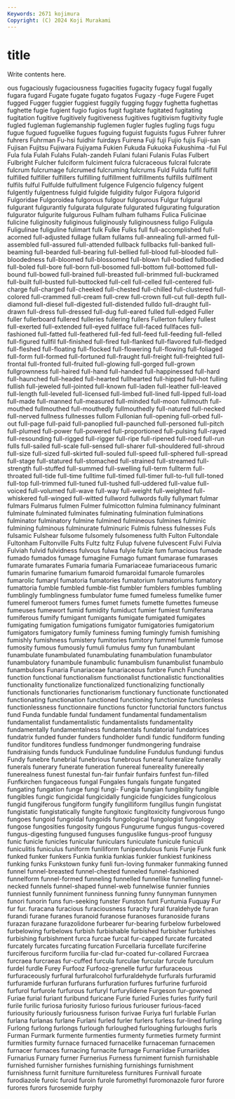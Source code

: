 ```yaml
---
Keywords: 2671 kojimura
Copyright: (C) 2024 Koji Murakami
---
```


# title

Write contents here.



ous fugaciously fugaciousness
fugacities fugacity fugacy fugal fugally fugara fugard Fugate fugate fugato
fugatos Fugazy -fuge Fugere Fuget fugged Fugger fuggier fuggiest fuggily
fugging fuggy fughetta fughettas fughette fugie fugient fugio fugios fugit
fugitate fugitated fugitating fugitation fugitive fugitively fugitiveness fugitives fugitivism fugitivity
fugle fugled fugleman fuglemanship fuglemen fugler fugles fugling fugs fugu
fugue fugued fuguelike fugues fuguing fuguist fuguists fugus Fuhrer fuhrer
fuhrers Fuhrman Fu-hsi fuidhir fuirdays Fuirena Fuji fuji Fujio fujis
Fuji-san Fujisan Fujitsu Fujiwara Fujiyama Fukien Fukuda Fukuoka Fukushima -ful
Ful Fula fula Fulah Fulahs Fulah-zandeh Fulani fulani Fulanis Fulas
Fulbert Fulbright Fulcher fulciform fulciment fulcra fulcraceous fulcral fulcrate fulcrum
fulcrumage fulcrumed fulcruming fulcrums Fuld Fulda fulfil fulfill fulfilled fulfiller
fulfillers fulfilling fulfillment fulfillments fulfills fulfilment fulfils fulful Fulfulde fulfullment
fulgence Fulgencio fulgency fulgent fulgently fulgentness fulgid fulgide fulgidity fulgor
Fulgora fulgorid Fulgoridae Fulgoroidea fulgorous fulgour fulgourous Fulgur fulgural fulgurant
fulgurantly fulgurata fulgurate fulgurated fulgurating fulguration fulgurator fulgurite fulgurous Fulham
fulham fulhams Fulica Fulicinae fulicine fuliginosity fuliginous fuliginously fuliginousness fuligo
Fuligula Fuligulinae fuliguline fulimart fulk Fulke Fulks full full-accomplished full-acorned
full-adjusted fullage fullam fullams full-annealing full-armed full-assembled full-assured full-attended fullback
fullbacks full-banked full-beaming full-bearded full-bearing full-bellied full-blood full-blooded full-bloodedness full-bloomed
full-blossomed full-blown full-bodied fullbodied full-boled full-bore full-born full-bosomed full-bottom full-bottomed
full-bound full-bowed full-brained full-breasted full-brimmed full-buckramed full-built full-busted full-buttocked full-cell
full-celled full-centered full-charge full-charged full-cheeked full-chested full-chilled full-clustered full-colored full-crammed
full-cream full-crew full-crown full-cut full-depth full-diamond full-diesel full-digested full-distended fulldo
full-draught full-drawn full-dress full-dressed full-dug full-eared fulled full-edged Fuller fuller
fullerboard fullered fulleries fullering fullers Fullerton fullery fullest full-exerted full-extended
full-eyed fullface full-faced fullfaces full-fashioned full-fatted full-feathered full-fed full-feed full-feeding
full-felled full-figured fullfil full-finished full-fired full-flanked full-flavored full-fledged full-fleshed full-floating
full-flocked full-flowering full-flowing full-foliaged full-form full-formed full-fortuned full-fraught full-freight full-freighted
full-frontal full-fronted full-fruited full-glowing full-gorged full-grown fullgrownness full-haired full-hand full-handed
full-happinessed full-hard full-haunched full-headed full-hearted fullhearted full-hipped full-hot fulling fullish
full-jeweled full-jointed full-known full-laden full-leather full-leaved full-length full-leveled full-licensed full-limbed
full-lined full-lipped full-load full-made full-manned full-measured full-minded full-moon fullmouth full-mouthed
fullmouthed full-mouthedly fullmouthedly full-natured full-necked full-nerved fullness fullnesses fullom Fullonian
full-opening full-orbed full-out full-page full-paid full-panoplied full-paunched full-personed full-pitch full-plumed
full-power full-powered full-proportioned full-pulsing full-rayed full-resounding full-rigged full-rigger full-ripe full-ripened
full-roed full-run fulls full-sailed full-scale full-sensed full-sharer full-shouldered full-shroud full-size
full-sized full-skirted full-souled full-speed full-sphered full-spread full-stage full-statured full-stomached full-strained
full-streamed full-strength full-stuffed full-summed full-swelling full-term fullterm full-throated full-tide full-time
fulltime full-timed full-timer full-to-full full-toned full-top full-trimmed full-tuned full-tushed full-uddered
full-value full-voiced full-volumed full-wave full-way full-weight full-weighted full-whiskered full-winged full-witted
fullword fullwords fully fullymart fulmar fulmars Fulmarus fulmen Fulmer fulmicotton
fulmina fulminancy fulminant fulminate fulminated fulminates fulminating fulmination fulminations fulminator
fulminatory fulmine fulmined fulmineous fulmines fulminic fulmining fulminous fulminurate fulminuric
Fulmis fulness fulnesses Fuls fulsamic Fulshear fulsome fulsomely fulsomeness fulth
Fulton Fultondale Fultonham Fultonville Fults Fultz fultz Fulup fulvene fulvescent
Fulvi Fulvia Fulviah fulvid fulvidness fulvous fulwa fulyie fulzie fum
fumacious fumade fumado fumados fumage fumagine Fumago fumant fumarase fumarases
fumarate fumarates Fumaria fumaria Fumariaceae fumariaceous fumaric fumarin fumarine fumarium
fumaroid fumaroidal fumarole fumaroles fumarolic fumaryl fumatoria fumatories fumatorium fumatoriums
fumatory fumattoria fumble fumbled fumble-fist fumbler fumblers fumbles fumbling fumblingly
fumblingness fumbulator fume fumed fumeless fumelike fumer fumerel fumeroot fumers
fumes fumet fumets fumette fumettes fumeuse fumeuses fumewort fumid fumidity
fumiduct fumier fumiest fumiferana fumiferous fumify fumigant fumigants fumigate fumigated
fumigates fumigating fumigation fumigations fumigator fumigatories fumigatorium fumigators fumigatory fumily
fuminess fuming fumingly fumish fumishing fumishly fumishness fumistery fumitories fumitory
fummel fummle fumose fumosity fumous fumously fumuli fumulus fumy fun
funambulant funambulate funambulated funambulating funambulation funambulator funambulatory funambule funambulic funambulism
funambulist funambulo funambuloes Funaria Funariaceae funariaceous funbre Funch Funchal function
functional functionalism functionalist functionalistic functionalities functionality functionalize functionalized functionalizing functionally
functionals functionaries functionarism functionary functionate functionated functionating functionation functioned functioning
functionize functionless functionlessness functionnaire functions functor functorial functors functus fund
Funda fundable fundal fundament fundamental fundamentalism fundamentalist fundamentalistic fundamentalists fundamentality
fundamentally fundamentalness fundamentals fundatorial fundatrices fundatrix funded funder funders fundholder
fundi fundic fundiform funding funditor funditores fundless fundmonger fundmongering fundraise
fundraising funds funduck Fundulinae funduline Fundulus fundungi fundus Fundy funebre
funebrial funebrious funebrous funeral funeralize funerally funerals funerary funerate funeration
funereal funereality funereally funerealness funest funestal fun-fair funfair funfairs funfest
fun-filled Funfkirchen fungaceous fungal Fungales fungals fungate fungated fungating fungation
funge fungi fungi- Fungia fungian fungibility fungible fungibles fungic fungicidal
fungicidally fungicide fungicides fungicolous fungid fungiferous fungiform fungify fungilliform fungillus
fungin fungistat fungistatic fungistatically fungite fungitoxic fungitoxicity fungivorous fungo fungoes
fungoid fungoidal fungoids fungological fungologist fungology fungose fungosities fungosity fungous
Fungurume fungus fungus-covered fungus-digesting fungused funguses funguslike fungus-proof fungusy funic
funicle funicles funicular funiculars funiculate funicule funiculi funiculitis funiculus funiform
funiliform funipendulous funis Funje Funk funk funked funker funkers Funkia
funkia funkias funkier funkiest funkiness funking funks Funkstown funky funli
fun-loving funmaker funmaking funned funnel funnel-breasted funnel-chested funneled funnel-fashioned funnelform
funnel-formed funneling funnelled funnellike funnelling funnel-necked funnels funnel-shaped funnel-web funnelwise
funnier funnies funniest funnily funniment funniness funning funny funnyman funnymen
funori funorin funs fun-seeking funster Funston funt Funtumia Fuquay Fur
fur fur. furacana furacious furaciousness furacity fural furaldehyde furan furandi
furane furanes furanoid furanose furanoses furanoside furans furazan furazane furazolidone
furbearer fur-bearing furbelow furbelowed furbelowing furbelows furbish furbishable furbished furbisher
furbishes furbishing furbishment furca furcae furcal fur-capped furcate furcated furcately
furcates furcating furcation Furcellaria furcellate furciferine furciferous furciform furcilia fur-clad
fur-coated fur-collared Furcraea furcraea furcraeas fur-cuffed furcula furculae furcular furcule
furculum furdel furdle Furey Furfooz Furfooz-grenelle furfur furfuraceous furfuraceously furfural
furfuralcohol furfuraldehyde furfurals furfuramid furfuramide furfuran furfurans furfuration furfures furfurine
furfuroid furfurol furfurole furfurous furfuryl furfurylidene Furgeson fur-gowned Furiae furial
furiant furibund furicane Furie furied Furies furies furify furil furile
furilic furiosa furiosity furioso furious furiouser furious-faced furiousity furiously furiousness
furison furivae Furiya furl furlable Furlan furlana furlanas furlane Furlani
furled furler furlers furless fur-lined furling Furlong furlong furlongs furlough
furloughed furloughing furloughs furls Furman Furmark furmente furmenties furmenty furmeties
furmety furmint furmities furmity furnace furnaced furnacelike furnaceman furnacemen furnacer
furnaces furnacing furnacite furnage Furnariidae Furnariides Furnarius Furnary furner Furnerius
Furness furniment furnish furnishable furnished furnisher furnishes furnishing furnishings furnishment
furnishness furnit furniture furnitureless furnitures Furnivall furoate furodiazole furoic furoid
furoin furole furomethyl furomonazole furor furore furores furors furosemide furphy
